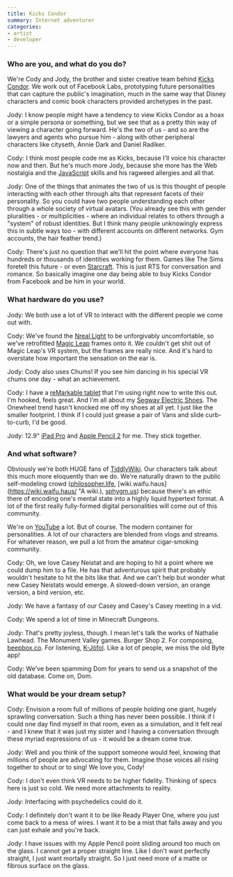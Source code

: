 ```yaml
---
title: Kicks Condor
summary: Internet adventurer 
categories:
- artist 
- developer
---
```


### Who are you, and what do you do?

We're Cody and Jody, the brother and sister creative team behind [Kicks Condor](https://www.kickscondor.com/ "The Kicks Condor website."). We work out of Facebook Labs, prototyping future personalities that can capture the public's imagination, much in the same way that Disney characters and comic book characters provided archetypes in the past.

Jody: I know people might have a tendency to view Kicks Condor as a hoax or a simple persona or something, but we see that as a pretty thin way of viewing a character going forward. He's the two of us - and so are the lawyers and agents who pursue him - along with other peripheral characters like cityseth, Annie Dark and Daniel Radiker.

Cody: I think most people code me as Kicks, because I'll voice his character now and then. But he's much more Jody, because she more has the Web nostalgia and the [JavaScript][] skills and his ragweed allergies and all that.

Jody: One of the things that animates the two of us is this thought of people interacting with each other through alts that represent facets of their personality. So you could have two people understanding each other through a whole society of virtual avatars. (You already see this with gender pluralities - or multiplicities - where an individual relates to others through a "system" of robust identities. But I think many people unknowingly express this in subtle ways too - with different accounts on different networks. Gym accounts, the hair feather trend.)

Cody: There's just no question that we'll hit the point where everyone has hundreds or thousands of identities working for them. Games like The Sims foretell this future - or even [Starcraft][]. This is just RTS for conversation and romance. So basically imagine one day being able to buy Kicks Condor from Facebook and be him in your world.

### What hardware do you use?

Jody: We both use a lot of VR to interact with the different people we come out with.

Cody: We've found the [Nreal Light][nreal-light] to be unforgivably uncomfortable, so we've retrofitted [Magic Leap][magic-leap-1] frames onto it. We couldn't get shit out of Magic Leap's VR system, but the frames are really nice. And it's hard to overstate how important the sensation on the ear is.

Jody: Cody also uses Chums! If you see him dancing in his special VR chums one day - what an achievement.

Cody: I have a [reMarkable tablet][remarkable] that I'm using right now to write this out. I'm hooked, feels great. And I'm all about my [Segway Electric Shoes][drift-w1]. The Onewheel trend hasn't knocked me off my shoes at all yet. I just like the smaller footprint. I think if I could just grease a pair of Vans and slide curb-to-curb, I'd be good.

Jody: 12.9" [iPad Pro][ipad-pro] and [Apple Pencil 2][pencil] for me. They stick together.

### And what software?

Obviously we're both HUGE fans of [TiddlyWiki][]. Our characters talk about this much more eloquently than we do. We're naturally drawn to the public self-modeling crowd ([philosopher.life](https://philosopher.life/ "A wiki."), [wiki.waifu.haus](https://wiki.waifu.haus/ "A wiki.), [sphygm.us](https://sphygm.us/ "A wiki.")) because there's an ethic there of encoding one's mental state into a highly liquid hypertext format. A lot of the first really fully-formed digital personalities will come out of this community.

We're on [YouTube][] a lot. But of course. The modern container for personalities. A lot of our characters are blended from vlogs and streams. For whatever reason, we pull a lot from the amateur cigar-smoking community.

Cody: Oh, we love Casey Neistat and are hoping to hit a point where we could dump him to a file. He has that adventurous spirit that probably wouldn't hesitate to hit the bits like that. And we can't help but wonder what new Casey Neistats would emerge. A slowed-down version, an orange version, a bird version, etc.

Jody: We have a fantasy of our Casey and Casey's Casey meeting in a vid.

Cody: We spend a lot of time in Minecraft Dungeons.

Jody: That's pretty joyless, though. I mean let's talk the works of Nathalie Lawhead. The Monument Valley games. Burger Shop 2. For composing, [beepbox.co][beepbox]. For listening, [K-Jöfol][k-jofol]. Like a lot of people, we miss the old Byte app!

Cody: We've been spamming Dom for years to send us a snapshot of the old database. Come on, Dom.

### What would be your dream setup?

Cody: Envision a room full of millions of people holding one giant, hugely sprawling conversation. Such a thing has never been possible. I think if I could one day find myself in that room, even as a simulation, and it felt real - and I knew that it was just my sister and I having a conversation through these myriad expressions of us - it would be a dream come true.

Jody: Well and you think of the support someone would feel, knowing that millions of people are advocating for them. Imagine those voices all rising together to shout or to sing! We love you, Cody!

Cody: I don't even think VR needs to be higher fidelity. Thinking of specs here is just so cold. We need more attachments to reality.

Jody: Interfacing with psychedelics could do it.

Cody: I definitely don't want it to be like Ready Player One, where you just come back to a mess of wires. I want it to be a mist that falls away and you can just exhale and you're back.

Jody: I have issues with my Apple Pencil point sliding around too much on the glass. I cannot get a proper straight line. Like I don't want perfectly straight, I just want mortally straight. So I just need more of a matte or fibrous surface on the glass.

[beepbox]: https://beepbox.co/ "A web-based musical creation toy."
[drift-w1]: https://store.segway.com/segway-drift-w1 "Self-balancing electric skates."
[ipad-pro]: https://en.wikipedia.org/wiki/IPad_Pro "An iOS tablet."
[javascript]: https://en.wikipedia.org/wiki/JavaScript "An interpreted scripting language."
[k-jofol]: https://www.rarewares.org/rrw/k-jofol.php "An audio player."
[magic-leap-1]: https://www.magicleap.com/en-us/magic-leap-1 "A wearable spatial computer."
[nreal-light]: https://www.nreal.ai/light/ "Mixed reality glasses."
[pencil]: https://www.fiftythree.com/pencil "An iPad stylus."
[remarkable]: https://remarkable.com/ "An e-ink tablet."
[starcraft]: http://us.blizzard.com/en-us/games/sc/ "An immensely popular sci-fi RTS game."
[tiddlywiki]: https://tiddlywiki.com/ "A wiki contained in a single HTML file."
[youtube]: https://www.youtube.com/ "A web site for watching 80's TV commercials and bad mashups."
